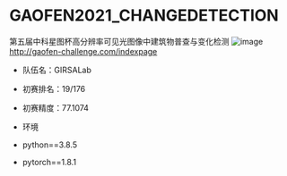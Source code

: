 # GAOFEN2021_CHANGEDETECTION
第五届中科星图杯高分辨率可见光图像中建筑物普查与变化检测
![image](https://user-images.githubusercontent.com/38885398/138111633-15b80611-1428-4cae-a3f1-91711967381e.png)
http://gaofen-challenge.com/indexpage

* 队伍名：GIRSALab

* 初赛排名：19/176

* 初赛精度：77.1074

* 环境
* python==3.8.5
* pytorch==1.8.1
